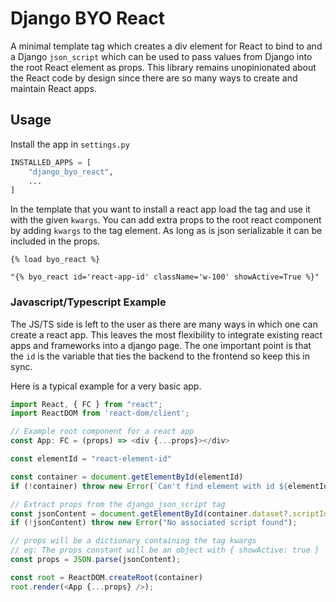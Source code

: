 # Django BYO React

A minimal template tag which creates a div element for React to bind to and a Django `json_script` which can be used to pass values from Django into the root React element as props. This library remains unopinionated about the React code by design since there are so many ways to create and maintain React apps.

## Usage

Install the app in `settings.py`

```python
INSTALLED_APPS = [
    "django_byo_react",
    ...
]
```

In the template that you want to install a react app load the tag and use it with the given `kwargs`. You can add extra props to the root react component by adding `kwargs` to the tag element. As long as is json serializable it can be included in the props.

```django
{% load byo_react %}

"{% byo_react id='react-app-id' className='w-100' showActive=True %}"
```

### Javascript/Typescript Example

The JS/TS side is left to the user as there are many ways in which one can create a react app. This leaves the most flexibility to integrate existing react apps and frameworks into a django page. The one important point is that the `id` is the variable that ties the backend to the frontend so keep this in sync.

Here is a typical example for a very basic app.

```typescript
import React, { FC } from "react";
import ReactDOM from 'react-dom/client';

// Example root component for a react app
const App: FC = (props) => <div {...props}></div>

const elementId = "react-element-id"

const container = document.getElementById(elementId)
if (!container) throw new Error(`Can't find element with id ${elementId}`);

// Extract props from the django json_script tag
const jsonContent = document.getElementById(container.dataset?.scriptId)?.textContent;
if (!jsonContent) throw new Error("No associated script found");

// props will be a dictionary containing the tag kwargs
// eg: The props constant will be an object with { showActive: true }
const props = JSON.parse(jsonContent);

const root = ReactDOM.createRoot(container)
root.render(<App {...props} />);
```
